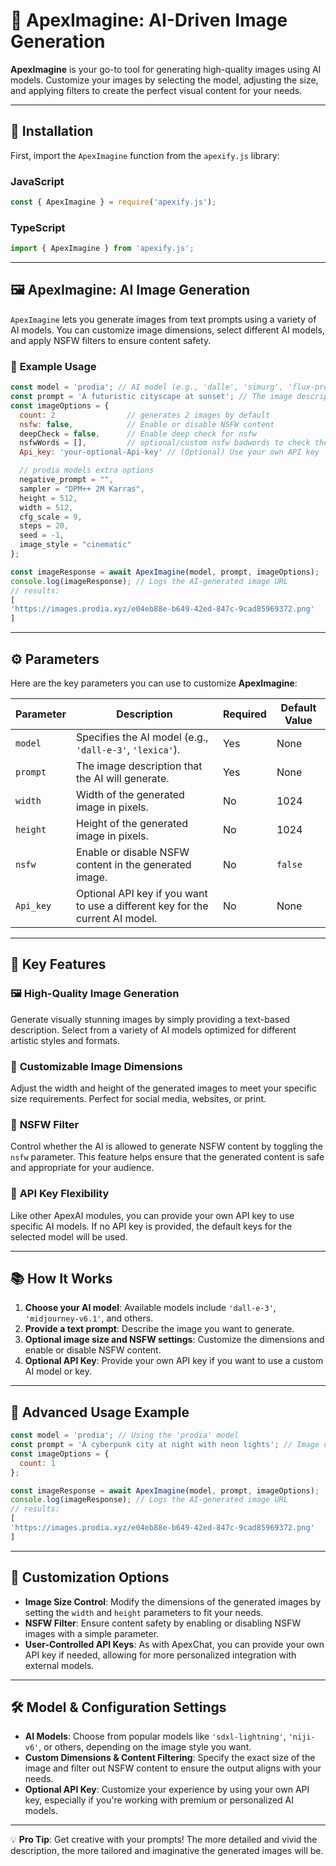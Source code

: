 # 🎨 **ApexImagine: AI-Driven Image Generation**

**ApexImagine** is your go-to tool for generating high-quality images using AI models. Customize your images by selecting the model, adjusting the size, and applying filters to create the perfect visual content for your needs.

---

## 🚀 **Installation**

First, import the `ApexImagine` function from the `apexify.js` library:

### JavaScript

```javascript
const { ApexImagine } = require('apexify.js'); 
```

### TypeScript

```typescript
import { ApexImagine } from 'apexify.js'; 
```

---

## 🖼️ **ApexImagine: AI Image Generation**

`ApexImagine` lets you generate images from text prompts using a variety of AI models. You can customize image dimensions, select different AI models, and apply NSFW filters to ensure content safety.

### 📌 **Example Usage**

```javascript
const model = 'prodia'; // AI model (e.g., 'dalle', 'simurg', 'flux-pro', etc.)
const prompt = 'A futuristic cityscape at sunset'; // The image description
const imageOptions = {
  count: 2                // generates 2 images by default
  nsfw: false,            // Enable or disable NSFW content
  deepCheck = false,      // Enable deep check for nsfw
  nsfwWords = [],         // optional/custom nsfw badwords to check the image content for
  Api_key: 'your-optional-Api-key' // (Optional) Use your own API key

  // prodia models extra options
  negative_prompt = "",
  sampler = "DPM++ 2M Karras",
  height = 512,
  width = 512,
  cfg_scale = 9,
  steps = 20,
  seed = -1,
  image_style = "cinematic"
};

const imageResponse = await ApexImagine(model, prompt, imageOptions);
console.log(imageResponse); // Logs the AI-generated image URL
// results: 
[
'https://images.prodia.xyz/e04eb88e-b649-42ed-847c-9cad85969372.png'
] 
```

---

## ⚙️ **Parameters**

Here are the key parameters you can use to customize **ApexImagine**:

| Parameter     | Description                                                                       | Required | Default Value |
|---------------|-----------------------------------------------------------------------------------|----------|---------------|
| `model`       | Specifies the AI model (e.g., `'dall-e-3'`, `'lexica'`).                   | Yes      | None          |
| `prompt`      | The image description that the AI will generate.                                  | Yes      | None          |
| `width`       | Width of the generated image in pixels.                                           | No       | 1024          |
| `height`      | Height of the generated image in pixels.                                          | No       | 1024          |
| `nsfw`        | Enable or disable NSFW content in the generated image.                            | No       | `false`       |
| `Api_key`     | Optional API key if you want to use a different key for the current AI model.      | No       | None          |

---

## 🌟 **Key Features**

### 🖼️ **High-Quality Image Generation**
Generate visually stunning images by simply providing a text-based description. Select from a variety of AI models optimized for different artistic styles and formats.

### 📏 **Customizable Image Dimensions**
Adjust the width and height of the generated images to meet your specific size requirements. Perfect for social media, websites, or print.

### 🔞 **NSFW Filter**
Control whether the AI is allowed to generate NSFW content by toggling the `nsfw` parameter. This feature helps ensure that the generated content is safe and appropriate for your audience.

### 🔑 **API Key Flexibility**
Like other ApexAI modules, you can provide your own API key to use specific AI models. If no API key is provided, the default keys for the selected model will be used.

---

## 📚 **How It Works**

1. **Choose your AI model**: Available models include `'dall-e-3'`, `'midjourney-v6.1'`, and others.
2. **Provide a text prompt**: Describe the image you want to generate.
3. **Optional image size and NSFW settings**: Customize the dimensions and enable or disable NSFW content.
4. **Optional API Key**: Provide your own API key if you want to use a custom AI model or key.

---

## 🎨 **Advanced Usage Example**

```javascript
const model = 'prodia'; // Using the 'prodia' model
const prompt = 'A cyberpunk city at night with neon lights'; // Image description
const imageOptions = {
  count: 1
};

const imageResponse = await ApexImagine(model, prompt, imageOptions);
console.log(imageResponse); // Logs the AI-generated image URL
// results: 
[
'https://images.prodia.xyz/e04eb88e-b649-42ed-847c-9cad85969372.png'
]
```

---

## 📂 **Customization Options**

- **Image Size Control**: Modify the dimensions of the generated images by setting the `width` and `height` parameters to fit your needs.
- **NSFW Filter**: Ensure content safety by enabling or disabling NSFW images with a simple parameter.
- **User-Controlled API Keys**: As with ApexChat, you can provide your own API key if needed, allowing for more personalized integration with external models.

---

## 🛠 **Model & Configuration Settings**

- **AI Models**: Choose from popular models like `'sdxl-lightning'`, `'niji-v6'`, or others, depending on the image style you want.
- **Custom Dimensions & Content Filtering**: Specify the exact size of the image and filter out NSFW content to ensure the output aligns with your needs.
- **Optional API Key**: Customize your experience by using your own API key, especially if you're working with premium or personalized AI models.

---

💡 **Pro Tip**: Get creative with your prompts! The more detailed and vivid the description, the more tailored and imaginative the generated images will be.